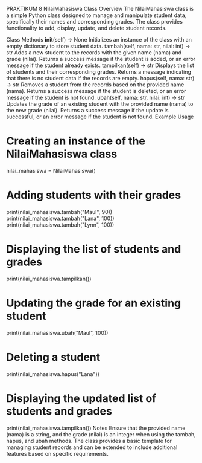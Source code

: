 PRAKTIKUM 8
NilaiMahasiswa Class
Overview
The NilaiMahasiswa class is a simple Python class designed to manage and manipulate student data, specifically their names and corresponding grades. The class provides functionality to add, display, update, and delete student records.

Class Methods
__init__(self) -> None
Initializes an instance of the class with an empty dictionary to store student data.
tambah(self, nama: str, nilai: int) -> str
Adds a new student to the records with the given name (nama) and grade (nilai).
Returns a success message if the student is added, or an error message if the student already exists.
tampilkan(self) -> str
Displays the list of students and their corresponding grades.
Returns a message indicating that there is no student data if the records are empty.
hapus(self, nama: str) -> str
Removes a student from the records based on the provided name (nama).
Returns a success message if the student is deleted, or an error message if the student is not found.
ubah(self, nama: str, nilai: int) -> str
Updates the grade of an existing student with the provided name (nama) to the new grade (nilai).
Returns a success message if the update is successful, or an error message if the student is not found.
Example Usage
# Creating an instance of the NilaiMahasiswa class
nilai_mahasiswa = NilaiMahasiswa()

# Adding students with their grades
print(nilai_mahasiswa.tambah("Maul", 90))
print(nilai_mahasiswa.tambah("Lana", 100))
print(nilai_mahasiswa.tambah("Lynn", 100))

# Displaying the list of students and grades
print(nilai_mahasiswa.tampilkan())

# Updating the grade for an existing student
print(nilai_mahasiswa.ubah("Maul", 100))

# Deleting a student
print(nilai_mahasiswa.hapus("Lana"))

# Displaying the updated list of students and grades
print(nilai_mahasiswa.tampilkan())
Notes
Ensure that the provided name (nama) is a string, and the grade (nilai) is an integer when using the tambah, hapus, and ubah methods.
The class provides a basic template for managing student records and can be extended to include additional features based on specific requirements.
